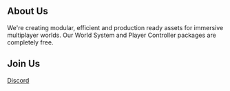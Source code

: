 ## About Us
We're creating modular, efficient and production ready assets for immersive multiplayer worlds. Our World System and Player Controller packages are completely free.

## Join Us
[Discord](https://discord.gg/nWdrxCBHRV)